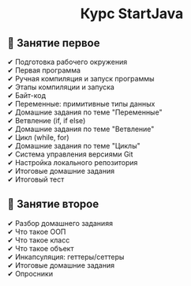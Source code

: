 <h1 align="center">Курс StartJava</h1> 
<h2><strong>&#128193; Занятие первое</strong></h2>
<div class="t516__text t-text t-text_sm" style="" field="li_text__1477074826223">
                                                                                 ✔ Подготовка рабочего окружения </br> 
                                                                                 ✔ Первая программа </br> 
                                                                                 ✔ Ручная компиляция и запуск программы </br> 
                                                                                 ✔ Этапы компиляции и запуска </br> 
                                                                                 ✔ Байт-код</br>
                                                                                 ✔ Переменные: примитивные типы данных</br>
                                                                                 ✔ Домашние задания по теме "Переменные"</br>
                                                                                 ✔ Ветвление (if, if else)</br> 
                                                                                 ✔ Домашние задания по теме "Ветвление"</br>
                                                                                 ✔ Цикл (while, for)</br>
                                                                                 ✔ Домашние задания по теме "Циклы" </br> 
                                                                                 ✔ Система управления версиями Git </br> 
                                                                                 ✔ Настройка локального репозитория </br> 
                                                                                 ✔ Итоговые домашние задания</br>
                                                                                 ✔ Итоговый тест</br></div>
<h2><strong>&#128193; Занятие второе</strong></h2>
<div class="t516__text t-text t-text_sm" style="" field="li_text__1477074826223">
                                                                                 ✔ Разбор домашнего заданияя </br> 
                                                                                 ✔ Что такое ООП </br> 
                                                                                 ✔ Что такое класс </br> 
                                                                                 ✔ Что такое объект </br> 
                                                                                 ✔ Инкапсуляция: геттеры/сеттеры</br>
                                                                                 ✔ Итоговые домашние задания</br>
                                                                                 ✔ Опросники</br></div>
                                                                                 
                                                                                 
